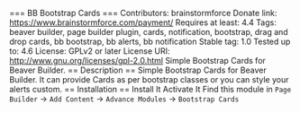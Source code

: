 === BB Bootstrap Cards ===
Contributors: brainstormforce
Donate link: https://www.brainstormforce.com/payment/
Requires at least: 4.4
Tags: beaver builder, page builder plugin, cards, notification, bootstrap, drag and drop cards, bb bootstrap, bb alerts, bb notification
Stable tag: 1.0
Tested up to: 4.6
License: GPLv2 or later
License URI: http://www.gnu.org/licenses/gpl-2.0.html
Simple Bootstrap Cards for Beaver Builder.
== Description ==
Simple Bootstrap Cards for Beaver Builder. It can provide Cards as per bootstrap classes or you can style your alerts custom.
== Installation ==
Install It
Activate It
Find this module in `Page Builder` -> `Add Content` -> `Advance Modules` -> `Bootstrap Cards`